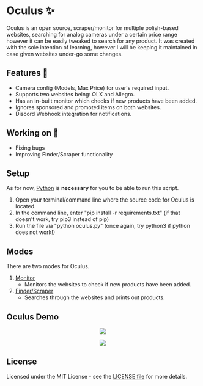 # Oculus ✨

Oculus is an open source, scraper/monitor for multiple polish-based websites, searching for analog cameras under a certain price range however it can be easily tweaked to search for any product. It was created with the sole intention of learning, however I will be keeping it maintained in case given websites under-go some changes.

## Features 💫

- Camera config (Models, Max Price) for user's required input.
- Supports two websites being: OLX and Allegro.
- Has an in-built monitor which checks if new products have been added.
- Ignores sponsored and promoted items on both websites.
- Discord Webhook integration for notifications.

## Working on 🦛
- Fixing bugs
- Improving Finder/Scraper functionality

## Setup

As for now, [Python](https://www.python.org/) is **necessary** for you to be able to run this script.
1. Open your terminal/command line where the source code for Oculus is located.
2. In the command line, enter "pip install -r requirements.txt" (if that doesn't work, try pip3 instead of pip)
3. Run the file via "python oculus.py" (once again, try python3 if python does not work!)

## Modes

There are two modes for Oculus.
1. <ins>Monitor</ins>
   - Monitors the websites to check if new products have been added.
2. <ins>Finder/Scraper</ins>
   - Searches through the websites and prints out products.

## Oculus Demo

<p align="center"><img src="https://thumbs.gfycat.com/FlippantAggressiveBordercollie-mobile.mp4"></p>
<p align="center"><img src="https://thumbs.gfycat.com/BigSnarlingBalloonfish-mobile.mp4"></p>

## License

Licensed under the MIT License - see the [LICENSE file](https://github.com/k9mil/Oculus/blob/master/LICENSE) for more details.
